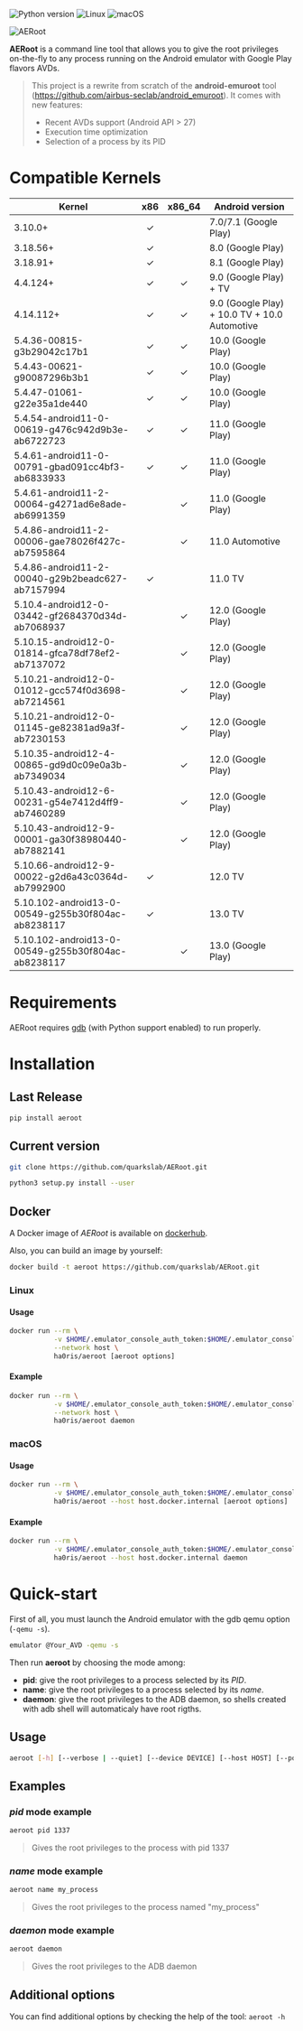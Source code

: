 ![Python version](https://img.shields.io/badge/Python-%E2%89%A53.7-brightgreen?style=flat-square&logo=python "Python 3")
![Linux](https://img.shields.io/badge/Linux-x86__64-brightgreen?style=flat-square&logo=linux "Linux")
![macOS](https://img.shields.io/badge/macOS-x86__64-brightgreen?style=flat-square&logo=apple "macOS")

![AERoot](https://user-images.githubusercontent.com/56136693/121723563-f4021c80-cae6-11eb-84bb-ac6d6dc32665.png "AERoot Logo")

**AERoot** is a command line tool that allows you to give the root privileges on-the-fly to any process running on the Android emulator with Google Play flavors AVDs.
> This project is a rewrite from scratch of the **android-emuroot** tool (https://github.com/airbus-seclab/android_emuroot).
> It comes with new features:
> * Recent AVDs support (Android API > 27)
> * Execution time optimization
> * Selection of a process by its PID

# Compatible Kernels

| Kernel                                             | x86    | x86_64 | Android version                               |
|----------------------------------------------------|:------:|:------:|-----------------------------------------------|
| 3.10.0+                                            | ✓      |        | 7.0/7.1 (Google Play)                         |
| 3.18.56+                                           | ✓      |        | 8.0 (Google Play)                             |
| 3.18.91+                                           | ✓      |        | 8.1 (Google Play)                             |
| 4.4.124+                                           | ✓      | ✓      | 9.0 (Google Play) + TV                        |
| 4.14.112+                                          | ✓      | ✓      | 9.0 (Google Play) + 10.0 TV + 10.0 Automotive |
| 5.4.36-00815-g3b29042c17b1                         | ✓      | ✓      | 10.0 (Google Play)                            |
| 5.4.43-00621-g90087296b3b1                         | ✓      | ✓      | 10.0 (Google Play)                            |
| 5.4.47-01061-g22e35a1de440                         | ✓      | ✓      | 10.0 (Google Play)                            |
| 5.4.54-android11-0-00619-g476c942d9b3e-ab6722723   | ✓      | ✓      | 11.0 (Google Play)                            |
| 5.4.61-android11-0-00791-gbad091cc4bf3-ab6833933   | ✓      | ✓      | 11.0 (Google Play)                            |
| 5.4.61-android11-2-00064-g4271ad6e8ade-ab6991359   |        | ✓      | 11.0 (Google Play)                            |
| 5.4.86-android11-2-00006-gae78026f427c-ab7595864   |        | ✓      | 11.0 Automotive                               |
| 5.4.86-android11-2-00040-g29b2beadc627-ab7157994   | ✓      |        | 11.0 TV                                       |
| 5.10.4-android12-0-03442-gf2684370d34d-ab7068937   |        | ✓      | 12.0 (Google Play)                            |
| 5.10.15-android12-0-01814-gfca78df78ef2-ab7137072  |        | ✓      | 12.0 (Google Play)                            |
| 5.10.21-android12-0-01012-gcc574f0d3698-ab7214561  |        | ✓      | 12.0 (Google Play)                            |
| 5.10.21-android12-0-01145-ge82381ad9a3f-ab7230153  |        | ✓      | 12.0 (Google Play)                            |
| 5.10.35-android12-4-00865-gd9d0c09e0a3b-ab7349034  |        | ✓      | 12.0 (Google Play)                            |
| 5.10.43-android12-6-00231-g54e7412d4ff9-ab7460289  |        | ✓      | 12.0 (Google Play)                            |
| 5.10.43-android12-9-00001-ga30f38980440-ab7882141  |        | ✓      | 12.0 (Google Play)                            |
| 5.10.66-android12-9-00022-g2d6a43c0364d-ab7992900  | ✓      |        | 12.0 TV                                       |
| 5.10.102-android13-0-00549-g255b30f804ac-ab8238117 | ✓      |        | 13.0 TV                                       |
| 5.10.102-android13-0-00549-g255b30f804ac-ab8238117 |        | ✓      | 13.0 (Google Play)                            |

# Requirements

AERoot requires [gdb](https://www.gnu.org/software/gdb/) (with Python support enabled) to run properly.

# Installation

## Last Release

```bash
pip install aeroot
```

## Current version

```bash
git clone https://github.com/quarkslab/AERoot.git
```

```bash
python3 setup.py install --user
```

## Docker

A Docker image of *AERoot* is available on [dockerhub](https://hub.docker.com/r/ha0ris/aeroot).

Also, you can build an image by yourself:
```bash
docker build -t aeroot https://github.com/quarkslab/AERoot.git
```

### Linux

#### Usage

```bash
docker run --rm \
           -v $HOME/.emulator_console_auth_token:$HOME/.emulator_console_auth_token \
           --network host \
           ha0ris/aeroot [aeroot options]
```

#### Example

```bash
docker run --rm \
           -v $HOME/.emulator_console_auth_token:$HOME/.emulator_console_auth_token \
           --network host \
           ha0ris/aeroot daemon
```

### macOS

#### Usage

```bash
docker run --rm \
           -v $HOME/.emulator_console_auth_token:$HOME/.emulator_console_auth_token \
           ha0ris/aeroot --host host.docker.internal [aeroot options]
```

#### Example

```bash
docker run --rm \
           -v $HOME/.emulator_console_auth_token:$HOME/.emulator_console_auth_token \
           ha0ris/aeroot --host host.docker.internal daemon
```

# Quick-start

First of all, you must launch the Android emulator with the gdb qemu option (`-qemu -s`).
```bash
emulator @Your_AVD -qemu -s
```

Then run **aeroot** by choosing the mode among:
* **pid**: give the root privileges to a process selected by its *PID*.
* **name**: give the root privileges to a process selected by its *name*.
* **daemon**: give the root privileges to the ADB daemon, so shells created with adb shell will automaticaly have root rigths.

## Usage

```bash
aeroot [-h] [--verbose | --quiet] [--device DEVICE] [--host HOST] [--port PORT] {name,pid,daemon} ...
```

## Examples

### *pid* mode example

```bash
aeroot pid 1337
```

> Gives the root privileges to the process with pid 1337

### *name* mode example

```bash
aeroot name my_process
```

> Gives the root privileges to the process named "my_process"

### *daemon* mode example

```bash
aeroot daemon
```

> Gives the root privileges to the ADB daemon

## Additional options

You can find additional options by checking the help of the tool: `aeroot -h`
